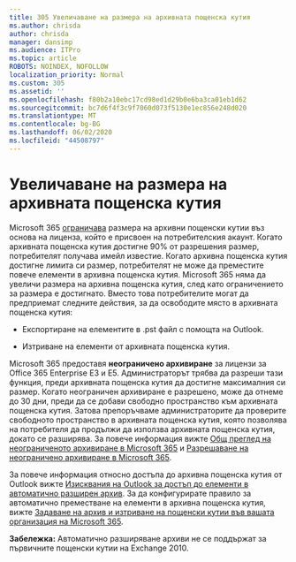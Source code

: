 ```yaml
---
title: 305 Увеличаване на размера на архивната пощенска кутия
ms.author: chrisda
author: chrisda
manager: dansimp
ms.audience: ITPro
ms.topic: article
ROBOTS: NOINDEX, NOFOLLOW
localization_priority: Normal
ms.custom: 305
ms.assetid: ''
ms.openlocfilehash: f80b2a10ebc17cd98ed1d29b0e6ba3ca01eb1d62
ms.sourcegitcommit: bc7d6f4f3c9f7060d073f5130e1ec856e248d020
ms.translationtype: MT
ms.contentlocale: bg-BG
ms.lasthandoff: 06/02/2020
ms.locfileid: "44508797"
---
```

# <a name="increase-the-archive-mailbox-size"></a>Увеличаване на размера на архивната пощенска кутия

Microsoft 365 [ограничава](https://docs.microsoft.com/office365/servicedescriptions/exchange-online-service-description/exchange-online-limits#mailbox-storage-limits) размера на архивни пощенски кутии въз основа на лиценза, който е присвоен на потребителския акаунт. Когато архивната пощенска кутия достигне 90% от разрешения размер, потребителят получава имейл известие. Когато архивна пощенска кутия достигне лимита си размер, потребителят не може да преместите повече елементи в архивна пощенска кутия. Microsoft 365 няма да увеличи размера на архивна пощенска кутия, след като ограничението за размера е достигнато. Вместо това потребителите могат да предприемат следните действия, за да освободите място в архивната пощенска кутия:

- Експортиране на елементите в .pst файл с помощта на Outlook.

- Изтриване на елементи от архивната пощенска кутия.

Microsoft 365 предоставя **неограничено архивиране** за лицензи за Office 365 Enterprise E3 и E5. Администраторът трябва да разреши тази функция, преди архивната пощенска кутия да достигне максималния си размер. Когато неограничен архивиране е разрешено, може да отнеме до 30 дни, преди да се добави свободно пространство към архивната пощенска кутия. Затова препоръчваме администраторите да проверите свободното пространство в архивната пощенска кутия, която позволява на потребителя да продължи да използва архивната пощенска кутия, докато се разширява. За повече информация вижте [Общ преглед на неограниченото архивиране в Microsoft 365](https://docs.microsoft.com/microsoft-365/compliance/unlimited-archiving) и [Разрешаване на неограничено архивиране в Microsoft 365](https://docs.microsoft.com/microsoft-365/compliance/enable-unlimited-archiving).

За повече информация относно достъпа до архивна пощенска кутия от Outlook вижте [Изисквания на Outlook за достъп до елементи в автоматично разширен архив](https://docs.microsoft.com/microsoft-365/compliance/unlimited-archiving#outlook-requirements-for-accessing-items-in-an-auto-expanded-archive). За да конфигурирате правило за автоматично преместване на елементи в архивна пощенска кутия, вижте [Задаване на архив и изтриване на пощенски кутии във вашата организация на Microsoft 365](https://docs.microsoft.com/microsoft-365/compliance/set-up-an-archive-and-deletion-policy-for-mailboxes).

**Забележка:** Автоматично разширяване архиви не се поддържат за първичните пощенски кутии на Exchange 2010.
